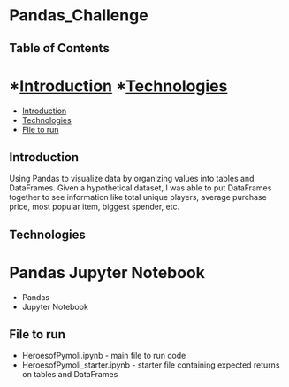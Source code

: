 # Pandas_Challenge

## Table of Contents
*[Introduction](#introduction)
*[Technologies](#technologies)
=======
* [Introduction](#introduction)
* [Technologies](#technologies)
* [File to run](#file-to-run)


## Introduction
Using Pandas to visualize data by organizing values into tables and DataFrames. Given a hypothetical dataset, I was able to put DataFrames together to see information like total unique players, average purchase price, most popular item, biggest spender, etc. 

## Technologies 

Pandas
Jupyter Notebook
=======
* Pandas
* Jupyter Notebook

## File to run
* HeroesofPymoli.ipynb - main file to run code
* HeroesofPymoli_starter.ipynb - starter file containing expected returns on tables and DataFrames
